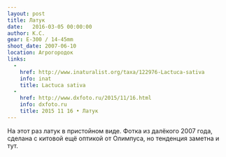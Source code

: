 ```yaml
---
layout: post
title: Латук
date:   2016-03-05 00:00:00
author: К.С.
gear: E-300 / 14-45mm
shoot_date: 2007-06-10
location: Агрогородок
links:
  -
    href: http://www.inaturalist.org/taxa/122976-Lactuca-sativa
    info: inat
    title: Lactuca sativa
  -
    href: http://www.dxfoto.ru/2015/11/16.html
    info: dxfoto.ru
    title: 2015 11 16 • Латук
---
```


На этот раз латук в пристойном виде. Фотка из далёкого 2007 года, сделана с китовой ещё оптикой от Олимпуса, но тенденция заметна и тут.
